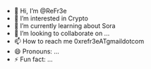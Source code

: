 - 👋 Hi, I’m @ReFr3e
- 👀 I’m interested in Crypto
- 🌱 I’m currently learning about Sora
- 💞️ I’m looking to collaborate on ...
- 📫 How to reach me 0xrefr3eATgmaildotcom
- 😄 Pronouns: ...
- ⚡ Fun fact: ...

<!---
ReFr3e/ReFr3e is a ✨ special ✨ repository because its `README.md` (this file) appears on your GitHub profile.
You can click the Preview link to take a look at your changes.
--->
